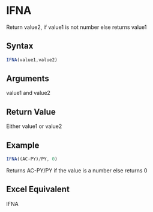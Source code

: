 # IFNA

Return value2, if value1 is not number else returns value1

## Syntax

```javascript
IFNA(value1,value2)
```

## Arguments

value1 and value2

## **Return Value**

Either value1 or value2

## **Example**

```javascript
IFNA((AC-PY)/PY, 0)
```

Returns AC-PY/PY if the value is a number else returns 0

## **Excel Equivalent**

IFNA
